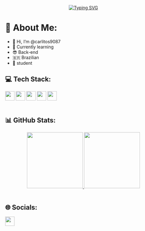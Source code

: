 <p align="center">
  <a href="https://git.io/typing-svg"><img src="https://readme-typing-svg.herokuapp.com?font=Open+Sans&weight=600&size=40&pause=700&color=2DD60F&center=true&vCenter=true&width=490&lines=Hello+Word+%F0%9F%8C%8D+.+.+.;Welcome+to+my+GitHub+%3A)+;Coding+%F0%9F%8D%B7%F0%9F%97%BF+%3F%3F" alt="Typing SVG" /></a>
<p/ https://readme-typing-svg.herokuapp.com/demo/>

# 💫 About Me:

* 👋 Hi, I’m @carlitos9087
* 🌱 Currently learning
* 😎 Back-end
* 🇧🇷 Brazilian
* 📓 student

## 💻 Tech Stack:

<div >
  <img src="https://img.shields.io/badge/c-%2300599C.svg?style=flat&logo=c&logoColor=white" height="30em"><img/>
  <img src="https://img.shields.io/badge/python-3670A0?style=flat&logo=python&logoColor=ffdd54"height="30em"><img/>
  <img src="https://img.shields.io/badge/r-%23276DC3.svg?style=flat&logo=r&logoColor=white"height="30em"><img/>
  <img src="https://img.shields.io/badge/markdown-%23000000.svg?style=flat&logo=markdown&logoColor=white" height="30em"><img/>
  <img src="https://img.shields.io/badge/c++-%2300599C.svg?style=flat&logo=c%2B%2B&logoColor=white"height="30em"><img/>
 </div><br/>

## 📊 GitHub Stats:

  <div align="center">
     <a href="https://github-readme-stats.vercel.app/api?username=carlitos9087&theme=vue-dark&hide_border=false&include_all_commits=false&count_private=false">
  <img height="180em" src="https://github-readme-stats.vercel.app/api?username=carlitos9087&theme=vue-dark&hide_border=false&include_all_commits=false&count_private=false"/>
  <img height="180em" src="https://github-readme-stats.vercel.app/api/top-langs/?username=carlitos9087&theme=vue-dark&hide_border=false&include_all_commits=false&count_private=false&layout=compact"/></a>
</div><br/>

  ## 🌐 Socials:
  
<div>
  <img src="https://img.shields.io/badge/LinkedIn-%230077B5.svg?logo=linkedin&logoColor=white" height="30em"><img/>
 <img/>
<!-- Proudly created with GPRM ( https://gprm.itsvg.in ) -->

